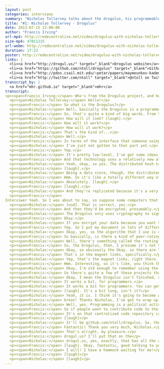 ```yaml
---
layout: post
categories: interviews
summary: "Nicholas Tollervey talks about the drogulus, his programmable peer-to-peer data store. In the process he describes how a Distributed Hash Table (DHT) works and what motivated him to start the project."
title: "#1: Nicholas Tollervey - Drogulus"
date: 2013-07-15 22:00:00
author: "Francis Irving"
url-mp4: http://redecentralize.net/video/drogulus-with-nicholas-tollervey.mp4
size-mp4: 47011215
url-webm: http://redecentralize.net/video/drogulus-with-nicholas-tollervey.webm
duration: 17:23
poster: http://redecentralize.net/video/drogulus-with-nicholas-tollervey.jpg
links: |
  <li><a href="http://drogul.us/" target="_blank">Drogulus website</a></li>
  <li><a href="https://github.com/ntoll/drogulus" target="_blank">Github repository</a></li>
  <li><a href="http://pdos.csail.mit.edu/~petar/papers/maymounkov-kademlia-lncs.pdf" target="_blank">Kademlia paper</a></li>
  <li><a href="http://twitter.com/ntoll" target="_blank">@ntoll on Twitter</a></li>
transcript_by: |
  <a href="mhr.github.io" target="_blank">mhr</a>
transcript:
<p><span>Francis Irving:</span> Who's from the Drogulus project, and he's a technical Python person, and a training musician, and he also used to be a teacher, and he's making the Drogulus, and he's going to tell us all about it. Hello!</p>
  <p><span>Nicholas Tollervey:</span> Hello!</p>
  <p><span>Francis:</span> So what is the Drogulus?</p>
  <p><span>Nicholas:</span> Well, basically the Drogulus is a programmable peer-to-peer data store that I've been working on during my commute to London, my fourteen minute commute in the morning. Basically, what it is, it's a bit of an experiment in peer-to-peer decentralization. It's sort of a place for me to experiment and explore some ideas that have been knocking around in my head for quite a while. So the Drogulus itself is a global, federated, decentralized, open data store that can be programmed by anyone. And we ensure that identity and providence of the people using the Drogulus is ensured by cryptographically signing digital adresses, we use public-key cryptography for that. So being federated, in that the system consists of many independent entities and decentralized, there's no one entity more important than any of the others. It means that users are free from choke points of authority that may be used to control access or usage of the system. Being open.</p>
  <p><span>Francis:</span> So, that's quite a kind of big words. From the user's point of view, how will that look in the end?</p>
  <p><span>Nicholas:</span> How will it look? [laugh].</p>
  <p><span>Francis:</span> How will it work?</p>
  <p><span>Nicholas:</span> How will it work?</p>
  <p><span>Francis:</span> That's the kind of...</p>
  <p><span>Nicholas:</span> Well.</p>
  <p><span>Francis:</span> In terms of the interface that someone using it will experience?</p>
  <p><span>Nicholas:</span> I've just not gotten to that part yet.</p>
  <p><span>Francis:</span> Yep.</p>
  <p><span>Nicholas:</span> It's pretty low-level, I've got some ideas of how it might work. But, you know, the important thing for me at the moment is to get sort of the basic technology right and working, and then build on top of that.</p>
  <p><span>Francis:</span> And that technology uses a relatively new algorithm, doesn't it? The distributed hash table algorithm?</p>
  <p><span>Nicholas:</span> Yeah, okay, so yes. The distributed hash table. So, I'll explain what that is. Out of a totally abstract and nontechnical level, I'll explain how it works. This is the story of the distributed hash table, as it were. It's sort of a peer-to-peer dictionary, so there's a unique key in the dictionary that identifies some value. So, in the case of the traditional dictionary, the key is the word and then the associated value is its definition. Like "aardvark" is an animal with a long snout that always appears at the beginning of most dictionaries.</p>
  <p><span>Francis:</span> [laugh].</p>
  <p><span>Nicholas:</span> Being a data store, though, the distributed hash table allows us to create, retrieve, update, and delete their own keys and associated digital values. So, the hash table is distributed because it's split up into many, into the equivalent of sort of, there'd be different volumes of a traditional dictionary, where each volume relates to a particular area in the whole dictionary, as it were, and each person who ever uses the distributed hash table has a copy of just one volume from the distributed hash table. But each volume can be distributed to many, many different users. And so what users do is they keep track of their friends on the network to know which friend holds what volume, so that when they want to interact with the distributed hash table, and they move to contact in order to retrieve a value or effect the changes to the distributed hash table, and if they don't know the person with the correct volume for the thing that they're trying to interact with, then they play sort of a six degrees of separation game with their friends until the person with the right volume is found. And the other important thing to mention with distributed hash tables is that they share an interesting property with Bittorrent, which is where the more popular an entry into the distributed hash table becomes, the more widespread it becomes in the dictionary itself, which means the performance is improved since popular items are actually easier to find. That's kind of it, at a high level.</p>
  <p><span>Francis:</span> Hmm. So it's like a totally different way of storing things. So rather than store it on a physical hard drive on my computer, they're kind of actually spread out over the Internet? Do I not even know where they are?</p>
  <p><span>Nicholas:</span> Absolutely. [laugh].</p>
  <p><span>Francis:</span> [laugh].</p>
  <p><span>Nicholas:</span> And they're replicated because it's a very nebulous thing, this distributed hash table, so there are peers joining and leaving the distributed hash table all the time, so part of the algorithm is that values are replicated through the hash table so that, you know, you'd have to get rid of a huge number of nodes to ensure that you got rid of a value.</p>
  <p><span>Francis:</span> 
Interviwer Yeah. So I was about to say, so suppose some computers that happen to store either document as saved in the hash table, like important documents to me, and would there be multiple copies of it, and on different people's machines?</p>
  <p><span>Nicholas:</span> [nod]. That is correct, yes.</p>
  <p><span>Francis:</span> And then they'd be encrypted, presumably.</p>
  <p><span>Nicholas:</span> The Drogulus only uses cryptography to sign digital assets.</p>
  <p><span>Francis:</span> Okay.</p>
  <p><span>Nicholas:</span> If you encrypt your data because you want to make it private, then that's up to you. But that's not going to be dealt with at a higher level, obviously. But I'm working at a very kind of low-level, here. To get the basic functionality right.</p>
  <p><span>Francis:</span> Yep. So I put my document in lots of different places, it's spread automatically by the distributed hash table by the Internet, and then if several of those computers then disappear for some reason, or the person stops running software, or deletes all of the content in that node, does it then detect that and then replicate it, automatically, to other nodes?</p>
  <p><span>Nicholas:</span> Okay, yes, so the algorithm that I use is called Kademlia, and there's a rather excellent paper from about ten years ago that explains this in great detail, but every X number of minutes, the algorithm tries, or a node will try and replicate its value to close-by peers. So it will try to spread things out like that. The other thing is that the way Kademlia works is that it tries to use the most, the best performing peers in the distributed hash table. So it'll use those that have demonstrated that they've had lots of uptime, let me see what I mean, and try to use those more than those that are bit more transient, as it were.</p>
  <p><span>Francis:</span> So basically, is there a kind of peer-rating system almost like eBay's rating system, where the nodes rank each other?</p>
  <p><span>Nicholas:</span> Well, there's something called the routing table, which is basically how - I just told you about the distributed hash table - that's where the node on the network keeps track of its "friends", as it were, "friends" elsewhere on the distributed hash table. That's actually ordered so that the most performing, the best performing nodes are ranked higher in the routing table than other nodes. So, yeah.</p>
  <p><span>Francis:</span> So, the Drogulus, then, I presume it's not the first implementation of DHT. What motivated you to make the Drogulus, and what's kind of interesting about it?</p>
  <p><span>Nicholas:</span> Okay, so obviously the Okay, so there are lots of different distributed hash tables and obviously there was an implementation behind the original paper. The most famous implementation of Kademlia is probably the way that Bittorrent uses it for tracking, for replacing trackers.</p>
  <p><span>Francis:</span> That's in the magnet links, specifically.</p>
  <p><span>Nicholas:</span> Yep, that's the magnet links, right there. So my motivation for creating the Drogulus is a bit different to Bittorrent and things. Basically I have a growing unease with the current state of the Web, and this could be summarized in three ways. The first one is that on the Web, users are no longer in control of their data online, and identity, they're locked into website that act as walled gardens of data, each requiring different sets of credentials, et cetera, et cetera, et cetera. The second problem, unease that I have, is that programmers have to build on the Web using complicated and quirky technology that's defined in a top-down manner by committees and things. You know, you only have to sort of think about OAuth and calls and JavaScript Date objects, and things like that to realize that it's a bit hacky, and there's no way for developers to sort of maybe get around that, they have to wait for browser developers to implement the latest version of JavaScript, or implement the latest HTML5 things, and they have no say into, you know, that DRM is going into the new standard, and things like that. So, it's top-down rather than bottom-up. And the most important problem I have is that there are many advertent points of control and lock-in and authority built into the Web, by virtue of the way that it's built/architected. Each of these problems is, each of which is sort of a potential mechanism for disempowerment, and spying, and exploitation, and things like that, which obviously, given the recent shenanigans with Snowden, and the Pirate Bay being censored, and of course everybody knows about the Great Firewall of China. You know, I think that sort of the beautifully simple and open sort of hypertext system that Tim Berners-Lee created has grown into a mechanism of sort of centralization and complication that's beholden to sort of dodgy commercial, political, and legal manipulation, and you know, more worryingly, our data's analyzed by companies, and it's sold in the form of targeted advertising. And governments get access to it without our consent. So to get back to the Drogulus, rather than slagging off the Web, which I believe is a great thing, there are many aspects of today's Web that are contrary to the concept that's very important to me, and that's autonomy. So by autonomy, I mean someone who is self-directing, they're free to act of their own accord, and they lack imposition from others. And autonomy also suggests there's some sort of intelligence and reason and awareness enough to be able to enjoy and make use of this freedom that you have. And by having this intelligence, it sort of entails decision-making, so that people become accountable for their actions. And lastly, autonomy is sort of the opposite of such undesirable states as tyranny and slavery and nasty things like that. So I asked myself, you know, how would software designed to grow autonomy function, and I started to hack, and we get the Drogulus.</p>
  <p><span>Francis:</span> Hmm. Interesting, so it's like, you think the original Web was or felt free, and that is kind of recreating it in some ways, or what it was originally meant to be?</p>
  <p><span>Nicholas:</span> Okay, I'm old enough to remember using the Web when it was just text. [laugh]. And when I was at university back in 1993, using Mosaic Web browser, and I remember actually staying up until the early hours in the computing lab just browsing the Net, and realizing that NASA is on the Web, and look, there's all this information over here, and there's this guy writing stuff over here, and you know, all this amazing stuff, and at the moment it just feels like well, I was thinking about it just yesterday, which websites do I visit most? Well there's Google for search, there's the BBC news website, the Guardian, Hacker News for all my sort of technology stuff, I've got various RSS readers (RSS feeds), through which I used to use Google Reader, and that's not shut down, so there's only really a handful of websites that I might use and gone is this sort of proliferation of everyone had a different blog, and people had control because they were in control of their server, and so on and so forth. So yes, in a way, it is a little about getting back to that decentralized nature that was the beginning of the Web.</p>
  <p><span>Francis:</span> So there's quite a few of these projects that are thinking about sort of how to redecentralize the Internet in different ways, and what do you think the implications are, what might happen, and what should we watch out for, both good and bad, and quite a few people are starting things like the Drogulus?</p>
  <p><span>Nicholas:</span> Okay, I mean the Drogulus isn't finished, so you can't use it yet, although it's getting close to a usable state.</p>
  <p><span>Francis:</span> It works a bit, for programmers.</p>
  <p><span>Nicholas:</span> It works a bit for programmers. You can get the test suite to pass. [laugh]. So, basically, from my point of view, decentralization means a loss of power, or a movement of power, from those that control and use the centralized systems that we currently have to those who participate in and build the decentralized systems that are being built. And in a way, it's sort of a way of answering three questions. You know, what is the best way to organize diverse entities that coexist together in large dynamic groups, like in a society or in a network? How are these arrangements created, and who is responsible for making these things work? These are questions that are surprisingly important for political philosophy and the software engineer. It shows that, you know, there's quite a bit of overlap between these two subjects, when you start to think about it. So, you know, questions like what is the best way to organize diverse entities can be answered in a political way by saying, well, use this form of government, and not that form of government, and so on and so forth. So peer-to-peer answers questions, these questions, by saying the most effective way to organize the most diverse, dynamic group of things, participants, is with a peer-to-peer architecture, which can be, for example, for a technical reason, like Bittorrent, it's just more efficient to do what you want to do in that particular way, or it might be for political reasons, like, you know, with Bitcoin, because you don't want a central bank controlling a currency. And the means of creating such a network is for an open protocol that describes the expected behavior of the participants, including sort of checks and balances to ensure that participants are behaving themselves on the network, and it's therefore the participants' responsibility to correctly implement the protocol in order to make the system work correctly. So, I guess the redicent redecitrent [rede]centralization (I'll try to say that properly).</p>
  <p><span>Francis:</span> [laugh]. It's a bit long, isn't it?</p>
  <p><span>Nicholas:</span> Yeah, it is. I think it's going to become a significant force because people have seen the pendulum swing from a decentralized web to a very centralized web, and the pendulum's swinging back, there's a reaction to this centralization, and it'll become a sort of significant force for change, and that it's sort of our responsibility as people who are participating in creating these peer-to-peer systems to make sure that what we do provides a sort of net improvement on the way things are at the moment, and promotes, you know, autonomy, this thing that I think is valuable. Rather than facilitate sort of disempowerment, and spying, and sort of other nefarious sort of activities. And yeah, that's about it.</p>
  <p><span>Francis:</span> Great! Thanks Nicholas, I've got to wrap up right now. [laugh]. I feel like I have a bit more responsibility as a programmer.</p>
  <p><span>Nicholas:</span> Well, yes. Programming is a political activity because we're creating the rules of the digital world, as programmers, and if you do it in an unthinking way, without considering the ethical implications of what you're writing, then in some sense, you're not being responsible. And this is something that's important to me.</p>
  <p><span>Francis:</span> So if people want to contribute code to the Drogulus, where can they find it? [laugh]</p>
  <p><span>Nicholas:</span> It's on that centralized code repository called Github. [laugh]</p>
  <p><span>Francis:</span> [laugh]</p>
  <p><span>Nicholas:</span> It'll be github.com/ntoll/drogulus. So, there's a website at drogul.us as well, so.</p>
  <p><span>Francis:</span> Fantastic! Thank you very much, Nicholas.</p>
  <p><span>Nicholas:</span> That's alright, my pleasure.</p>
  <p><span>Francis:</span> drogul.us? I'll put that on the</p>
  <p><span>Nicholas:</span> drogul.us, yes, exactly, that has all the details on it.</p>
  <p><span>Francis:</span> [laugh]. Okay, fantastic, good talking to you, and have a good rest of this summery day.</p>
  <p><span>Nicholas:</span> I will! I have a hammock waiting for me!</p>
  <p><span>Francis:</span> [laugh]</p>
  <p><span>Nicholas:</span> [laugh]</p>
---
```

